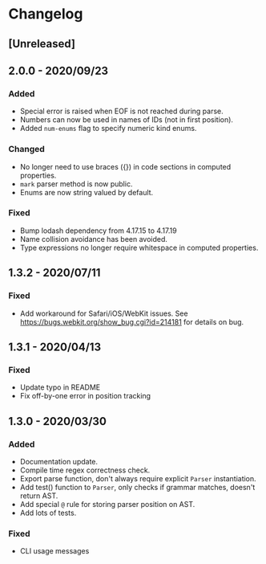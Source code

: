 # Changelog

## [Unreleased]

## 2.0.0 - 2020/09/23

### Added

- Special error is raised when EOF is not reached during parse.
- Numbers can now be used in names of IDs (not in first position).
- Added `num-enums` flag to specify numeric kind enums.

### Changed

- No longer need to use braces ({}) in code sections in computed properties.
- `mark` parser method is now public.
- Enums are now string valued by default.

### Fixed

- Bump lodash dependency from 4.17.15 to 4.17.19
- Name collision avoidance has been avoided.
- Type expressions no longer require whitespace in computed properties.

## 1.3.2 - 2020/07/11

### Fixed

- Add workaround for Safari/iOS/WebKit issues. See https://bugs.webkit.org/show_bug.cgi?id=214181
  for details on bug. 

## 1.3.1 - 2020/04/13

### Fixed

- Update typo in README
- Fix off-by-one error in position tracking

## 1.3.0 - 2020/03/30

### Added

- Documentation update.
- Compile time regex correctness check.
- Export parse function, don't always require explicit `Parser` instantiation.
- Add test() function to `Parser`, only checks if grammar matches, doesn't return AST.
- Add special `@` rule for storing parser position on AST.
- Add lots of tests.

### Fixed

- CLI usage messages

